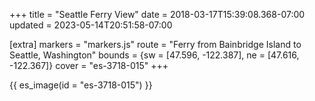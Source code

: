 +++
title = "Seattle Ferry View"
date = 2018-03-17T15:39:08.368-07:00
updated = 2023-05-14T20:51:58-07:00

[extra]
markers = "markers.js"
route = "Ferry from Bainbridge Island to Seattle, Washington"
bounds = {sw = [47.596, -122.387], ne = [47.616, -122.367]}
cover = "es-3718-015"
+++

<!-- more -->

{{ es_image(id = "es-3718-015") }}

